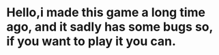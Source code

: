 # Hello,i made this game a long time ago, and it sadly has some bugs so, if you want to play it you can.
